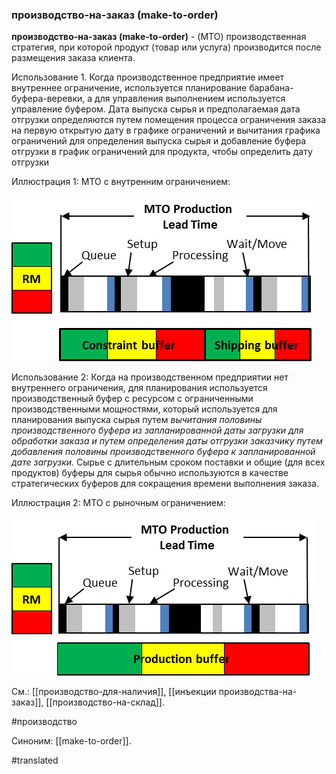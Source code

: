 ### производство-на-заказ (make-to-order)

**производство-на-заказ (make-to-order)** - (MTO) производственная стратегия, при которой продукт (товар или услуга) производится после размещения заказа клиента.

Использование 1. Когда производственное предприятие имеет внутреннее ограничение, используется планирование барабана-буфера-веревки, а для управления выполнением используется управление буфером. Дата выпуска сырья и предполагаемая дата отгрузки определяются путем помещения процесса ограничения заказа на первую открытую дату в графике ограничений и вычитания графика ограничений для определения выпуска сырья и добавление буфера отгрузки в график ограничений для продукта, чтобы определить дату отгрузки

Иллюстрация 1: MTO с внутренним ограничением:

![](images/image94.png)

Использование 2: Когда на производственном предприятии нет внутреннего ограничения, для планирования используется производственный буфер с ресурсом с ограниченными производственными мощностями, который используется для планирования выпуска сырья путем *вычитания половины производственного буфера из запланированной даты загрузки для обработки заказа и путем определения даты отгрузки заказчику путем добавления половины производственного буфера к запланированной дате загрузки.* Сырье с длительным сроком поставки и общие (для всех продуктов) буферы для сырья обычно используются в качестве стратегических буферов для сокращения времени выполнения заказа.

Иллюстрация 2: MTO с рыночным ограничением:

![](images/image79.png)

См.: [[производство-для-наличия]], [[инъекции производства-на-заказ]], [[производство-на-склад]].

#производство

Синоним: [[make-to-order]].

#translated
